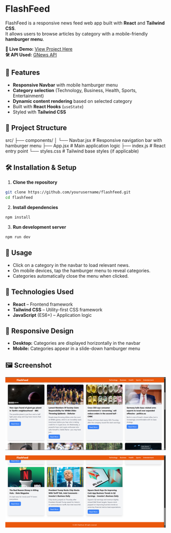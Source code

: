 # FlashFeed

FlashFeed is a responsive news feed web app built with **React** and **Tailwind CSS**.  
It allows users to browse articles by category with a mobile-friendly **hamburger menu**.

**🔗 Live Demo:** [View Project Here](https://flash-feed-news-website-one.vercel.app/)  
**🛠 API Used:** [GNews API](https://gnews.io/)

## 🚀 Features

- **Responsive Navbar** with mobile hamburger menu
- **Category selection** (Technology, Business, Health, Sports, Entertainment)
- **Dynamic content rendering** based on selected category
- Built with **React Hooks** (`useState`)
- Styled with **Tailwind CSS**

## 📂 Project Structure

src/
├── components/
│ └── Navbar.jsx # Responsive navigation bar with hamburger menu
├── App.jsx # Main application logic
├── index.js # React entry point
└── styles.css # Tailwind base styles (if applicable)

## 🛠️ Installation & Setup

1. **Clone the repository**

```bash
git clone https://github.com/yourusername/flashfeed.git
cd flashfeed
```

2. **Install dependencies**

```bash
npm install
```

3. **Run development server**
```bash
npm run dev
```

## 📖 Usage

- Click on a category in the navbar to load relevant news.
- On mobile devices, tap the hamburger menu to reveal categories.
- Categories automatically close the menu when clicked.


## 🎨 Technologies Used

- **React** – Frontend framework
- **Tailwind CSS** – Utility-first CSS framework
- **JavaScript** (ES6+) – Application logic

## 📱 Responsive Design

- **Desktop:** Categories are displayed horizontally in the navbar
- **Mobile:** Categories appear in a slide-down hamburger menu

## 🖼️ Screenshot

![FlashFeed Screenshot](./public/flashfeed_homepage.png)

![FlashFeed Screenshot](./public/flashfeed_categories.png)


